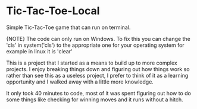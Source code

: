 # Tic-Tac-Toe-Local
Simple Tic-Tac-Toe game that can run on terminal.

{NOTE} The code can only run on Windows. To fix this you can change the 'cls' in system('cls') to the appropriate one for your operating system for example in linux it is 'clear'

  This is a project that I started as a means to build up to more complex projects. I enjoy breaking things down and figuring out how things work so rather than see this as a useless project, I prefer to think of it as a learning opportunity and I walked away with a little more knowledge.
  
  It only took 40 minutes to code, most of it was spent figuring out how to do some things like checking for winning moves and it runs without a hitch.
  
